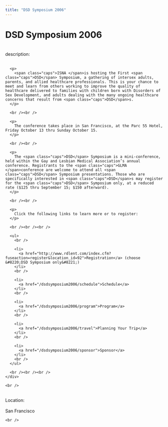 ```yaml
---
title: "DSD Symposium 2006"
---
```


# DSD Symposium 2006

<div class="flexinode-body flexinode-2">
  <div class="flexinode-textarea-1">
    <div class="form-item">
      <br /> <label>description:</label><br /><br /> 
      
      <p>
        <span class="caps">ISNA </span>is hosting the First <span class="caps">DSD</span> Symposium, a gathering of intersex adults, parents, and allied healthcare professionals. This is your chance to meet and learn from others working to improve the quality of healthcare delivered to families with children born with Disorders of Sex Development, and adults dealing with the many ongoing healthcare concerns that result from <span class="caps">DSD</span>s.
      </p>
      
      <br /><br />
      
      <p>
        The conference takes place in San Francisco, at the Parc 55 Hotel, Friday October 13 thru Sunday October 15.
      </p>
      
      <br /><br />
      
      <p>
        The <span class="caps">DSD</span> Symposium is a mini-conference, held within the Gay and Lesbian Medical Association’s annual conference. Registrants to the <span class="caps">GLMA </span>conference are welcome to attend all <span class="caps">DSD</span> Symposium presentations. Those who are specifically interested in <span class="caps">DSD</span>s may register for the <span class="caps">DSD</span> Symposium only, at a reduced rate ($125 thru September 15; $150 afterward).
      </p>
      
      <br /><br />
      
      <p>
        Click the following links to learn more or to register:
      </p>
      
      <br /><br /><br />
      
      <ul>
        <br />
        
        <li>
          <a href="http://www.rdlent.com/index.cfm?fuseaction=register&location_id=92">Registration</a> (choose &#8220;DSD Symposium only&#8221;)
        </li>
        <br />
        
        <li>
          <a href="/dsdsymposium2006/schedule">Schedule</a>
        </li>
        <br />
        
        <li>
          <a href="/dsdsymposium2006/program">Program</a>
        </li>
        <br />
        
        <li>
          <a href="/dsdsymposium2006/travel">Planning Your Trip</a>
        </li>
        <br />
        
        <li>
          <a href="/dsdsymposium2006/sponsor">Sponsor</a>
        </li>
        <br />
      </ul>
      
      <br /><br /><br />
    </div>
    
    <br />
  </div>
  
  <div class="flexinode-textfield-2">
    <div class="form-item">
      <br /> <label>Location:</label><br /><br /> San Francisco<br />
    </div>
    
    <br />
  </div>
</div>